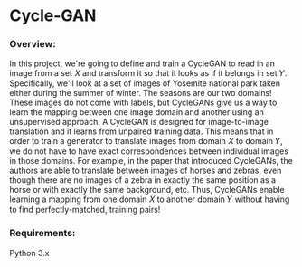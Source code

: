 # Cycle-GAN

### Overview:
In this project, we're going to define and train a CycleGAN to read in an image from a set 𝑋 and transform it so that it looks as if it belongs in set 𝑌. Specifically, we'll look at a set of images of Yosemite national park taken either during the summer of winter. The seasons are our two domains!
These images do not come with labels, but CycleGANs give us a way to learn the mapping between one image domain and another using an unsupervised approach. A CycleGAN is designed for image-to-image translation and it learns from unpaired training data. This means that in order to train a generator to translate images from domain 𝑋 to domain 𝑌, we do not have to have exact correspondences between individual images in those domains. For example, in the paper that introduced CycleGANs, the authors are able to translate between images of horses and zebras, even though there are no images of a zebra in exactly the same position as a horse or with exactly the same background, etc. Thus, CycleGANs enable learning a mapping from one domain 𝑋 to another domain 𝑌 without having to find perfectly-matched, training pairs!

### Requirements:
Python 3.x
